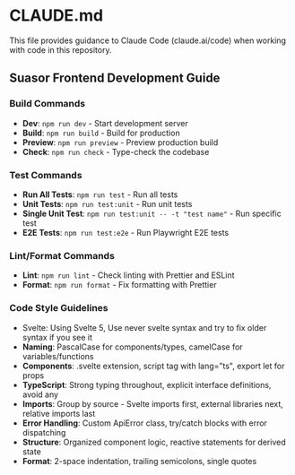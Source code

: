 # CLAUDE.md

This file provides guidance to Claude Code (claude.ai/code) when working with code in this repository.

## Suasor Frontend Development Guide

### Build Commands

- **Dev**: `npm run dev` - Start development server
- **Build**: `npm run build` - Build for production
- **Preview**: `npm run preview` - Preview production build
- **Check**: `npm run check` - Type-check the codebase

### Test Commands

- **Run All Tests**: `npm run test` - Run all tests
- **Unit Tests**: `npm run test:unit` - Run unit tests
- **Single Unit Test**: `npm run test:unit -- -t "test name"` - Run specific test
- **E2E Tests**: `npm run test:e2e` - Run Playwright E2E tests

### Lint/Format Commands

- **Lint**: `npm run lint` - Check linting with Prettier and ESLint
- **Format**: `npm run format` - Fix formatting with Prettier

### Code Style Guidelines

- Svelte: Using Svelte 5, Use never svelte syntax and try to fix older syntax if you see it
- **Naming**: PascalCase for components/types, camelCase for variables/functions
- **Components**: .svelte extension, script tag with lang="ts", export let for props
- **TypeScript**: Strong typing throughout, explicit interface definitions, avoid any
- **Imports**: Group by source - Svelte imports first, external libraries next, relative imports last
- **Error Handling**: Custom ApiError class, try/catch blocks with error dispatching
- **Structure**: Organized component logic, reactive statements for derived state
- **Format**: 2-space indentation, trailing semicolons, single quotes
